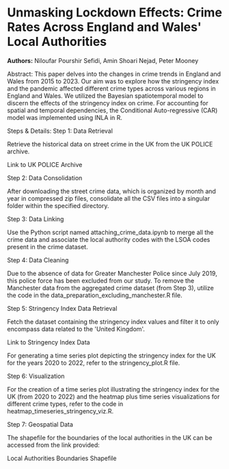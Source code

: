 # Unmasking Lockdown Effects: Crime Rates Across England and Wales' Local Authorities
**Authors:** Niloufar Pourshir Sefidi, Amin Shoari Nejad, Peter Mooney


Abstract:
This paper delves into the changes in crime trends in England and Wales from 2015 to 2023. Our aim was to explore how the stringency index and the pandemic affected different crime types across various regions in England and Wales. We utilized the Bayesian spatiotemporal model to discern the effects of the stringency index on crime. For accounting for spatial and temporal dependencies, the Conditional Auto-regressive (CAR) model was implemented using INLA in R.

Steps & Details:
Step 1:
Data Retrieval

Retrieve the historical data on street crime in the UK from the UK POLICE archive.

Link to UK POLICE Archive

Step 2:
Data Consolidation

After downloading the street crime data, which is organized by month and year in compressed zip files, consolidate all the CSV files into a singular folder within the specified directory.

Step 3:
Data Linking

Use the Python script named attaching_crime_data.ipynb to merge all the crime data and associate the local authority codes with the LSOA codes present in the crime dataset.

Step 4:
Data Cleaning

Due to the absence of data for Greater Manchester Police since July 2019, this police force has been excluded from our study. To remove the Manchester data from the aggregated crime dataset (from Step 3), utilize the code in the data_preparation_excluding_manchester.R file.

Step 5:
Stringency Index Data Retrieval

Fetch the dataset containing the stringency index values and filter it to only encompass data related to the 'United Kingdom'.

Link to Stringency Index Data

For generating a time series plot depicting the stringency index for the UK for the years 2020 to 2022, refer to the stringency_plot.R file.

Step 6:
Visualization

For the creation of a time series plot illustrating the stringency index for the UK (from 2020 to 2022) and the heatmap plus time series visualizations for different crime types, refer to the code in heatmap_timeseries_stringency_viz.R.

Step 7:
Geospatial Data

The shapefile for the boundaries of the local authorities in the UK can be accessed from the link provided:

Local Authorities Boundaries Shapefile

